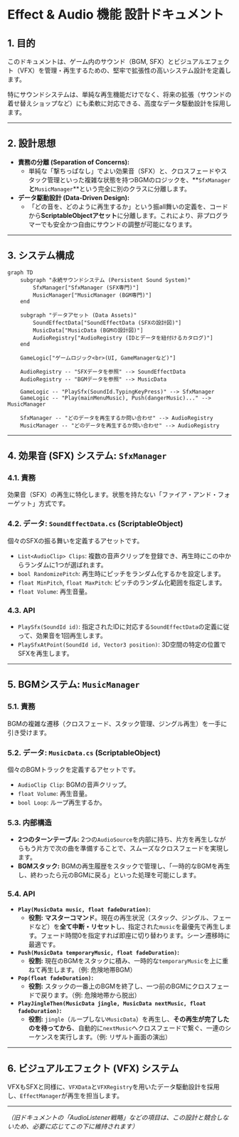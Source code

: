 # **Effect & Audio 機能 設計ドキュメント**

## **1. 目的**

このドキュメントは、ゲーム内のサウンド（BGM, SFX）とビジュアルエフェクト（VFX）を管理・再生するための、堅牢で拡張性の高いシステム設計を定義します。

特にサウンドシステムは、単純な再生機能だけでなく、将来の拡張（サウンドの着せ替えショップなど）にも柔軟に対応できる、高度なデータ駆動設計を採用します。

---

## **2. 設計思想**

*   **責務の分離 (Separation of Concerns):**
    *   単純な「撃ちっぱなし」でよい効果音（SFX）と、クロスフェードやスタック管理といった複雑な状態を持つBGMのロジックを、**`SfxManager`**と**`MusicManager`**という完全に別のクラスに分離します。
*   **データ駆動設計 (Data-Driven Design):**
    *   「どの音を、どのように再生するか」という振all舞いの定義を、コードから**ScriptableObjectアセット**に分離します。これにより、非プログラマーでも安全かつ自由にサウンドの調整が可能になります。

---

## **3. システム構成**

```mermaid
graph TD
    subgraph "永続サウンドシステム (Persistent Sound System)"
        SfxManager["SfxManager (SFX専門)"]
        MusicManager["MusicManager (BGM専門)"]
    end

    subgraph "データアセット (Data Assets)"
        SoundEffectData["SoundEffectData (SFXの設計図)"]
        MusicData["MusicData (BGMの設計図)"]
        AudioRegistry["AudioRegistry (IDとデータを紐付けるカタログ)"]
    end

    GameLogic["ゲームロジック<br>(UI, GameManagerなど)"]

    AudioRegistry -- "SFXデータを参照" --> SoundEffectData
    AudioRegistry -- "BGMデータを参照" --> MusicData

    GameLogic -- "PlaySfx(SoundId.TypingKeyPress)" --> SfxManager
    GameLogic -- "Play(mainMenuMusic), Push(dangerMusic)..." --> MusicManager
    
    SfxManager -- "どのデータを再生するか問い合わせ" --> AudioRegistry
    MusicManager -- "どのデータを再生するか問い合わせ" --> AudioRegistry
```

---

## **4. 効果音 (SFX) システム: `SfxManager`**

### **4.1. 責務**
効果音（SFX）の再生に特化します。状態を持たない「ファイア・アンド・フォーゲット」方式です。

### **4.2. データ: `SoundEffectData.cs` (ScriptableObject)**
個々のSFXの振る舞いを定義するアセットです。
*   `List<AudioClip> Clips`: 複数の音声クリップを登録でき、再生時にこの中からランダムに1つが選ばれます。
*   `bool RandomizePitch`: 再生時にピッチをランダム化するかを設定します。
*   `float MinPitch`, `float MaxPitch`: ピッチのランダム化範囲を指定します。
*   `float Volume`: 再生音量。

### **4.3. API**
*   `PlaySfx(SoundId id)`: 指定されたIDに対応する`SoundEffectData`の定義に従って、効果音を1回再生します。
*   `PlaySfxAtPoint(SoundId id, Vector3 position)`: 3D空間の特定の位置でSFXを再生します。

---

## **5. BGMシステム: `MusicManager`**

### **5.1. 責務**
BGMの複雑な遷移（クロスフェード、スタック管理、ジングル再生）を一手に引き受けます。

### **5.2. データ: `MusicData.cs` (ScriptableObject)**
個々のBGMトラックを定義するアセットです。
*   `AudioClip Clip`: BGMの音声クリップ。
*   `float Volume`: 再生音量。
*   `bool Loop`: ループ再生するか。

### **5.3. 内部構造**
*   **2つのターンテーブル:** 2つの`AudioSource`を内部に持ち、片方を再生しながらもう片方で次の曲を準備することで、スムーズなクロスフェードを実現します。
*   **BGMスタック:** BGMの再生履歴をスタックで管理し、「一時的なBGMを再生し、終わったら元のBGMに戻る」といった処理を可能にします。

### **5.4. API**
*   **`Play(MusicData music, float fadeDuration)`:**
    *   **役割:** **マスターコマンド**。現在の再生状況（スタック、ジングル、フェードなど）を**全て中断・リセット**し、指定された`music`を最優先で再生します。フェード時間0を指定すれば即座に切り替わります。シーン遷移時に最適です。
*   **`Push(MusicData temporaryMusic, float fadeDuration)`:**
    *   **役割:** 現在のBGMをスタックに積み、一時的な`temporaryMusic`を上に重ねて再生します。（例: 危険地帯BGM）
*   **`Pop(float fadeDuration)`:**
    *   **役割:** スタックの一番上のBGMを終了し、一つ前のBGMにクロスフェードで戻ります。（例: 危険地帯から脱出）
*   **`PlayJingleThen(MusicData jingle, MusicData nextMusic, float fadeDuration)`:**
    *   **役割:** `jingle`（ループしない`MusicData`）を再生し、**その再生が完了したのを待ってから**、自動的に`nextMusic`へクロスフェードで繋ぐ、一連のシーケンスを実行します。（例: リザルト画面の演出）

---

## **6. ビジュアルエフェクト (VFX) システム**

VFXもSFXと同様に、`VFXData`と`VFXRegistry`を用いたデータ駆動設計を採用し、`EffectManager`が再生を担当します。

---
*（旧ドキュメントの「AudioListener戦略」などの項目は、この設計と競合しないため、必要に応じてこの下に維持されます）*
